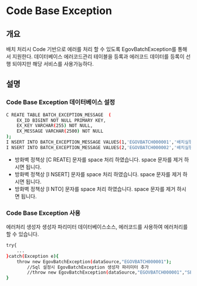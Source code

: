 # Code Base Exception

## 개요

배치 처리시 Code 기반으로 에러를 처리 할 수 있도록 EgovBatchException를 통해서 지원한다.
데이터베이스 에러코드관리 테이블을 등록과 에러코드 데이터를 등록이 선행 되야지만 해당 서비스를 사용가능하다.

## 설명

### Code Base Exception 데이터베이스 설정

```bash
C REATE TABLE BATCH_EXCEPTION_MESSAGE  (
	EX_ID BIGINT NOT NULL PRIMARY KEY,
	EX_KEY VARCHAR(255) NOT NULL,
	EX_MESSAGE VARCHAR(2500) NOT NULL
);
I NSERT INTO BATCH_EXCEPTION_MESSAGE VALUES(1,'EGOVBATCH000001','배치실행 중 업무 관련 에러가 발생 하였습니다.');
I NSERT INTO BATCH_EXCEPTION_MESSAGE VALUES(2,'EGOVBATCH000002','배치실행 중 알수 없는 오류가 발생 하였습니다.');
```

- 방화벽 정책상 [C REATE] 문자를 space 처리 하였습니다. space 문자를 제거 하시면 됩니다.
- 방화벽 정책상 [I NSERT] 문자를 space 처리 하였습니다. space 문자를 제거 하시면 됩니다.
- 방화벽 정책상 [I NTO] 문자를 space 처리 하였습니다. space 문자를 제거 하시면 됩니다.

### Code Base Exception 사용

에러처리 생성자 생성자 파리미터 데이터베이스소스, 에러코드를 사용하여 에러처리를 할 수 있습니다.

```bash
try{
	...
}catch(Exception e){
	throw new EgovBatchException(dataSource,"EGOVBATCH000001");
        //Sql 설정시 EgovBatchException 생성자 파리미터 추가
        //throw new EgovBatchException(dataSource,"EGOVBATCH000001","SELECT EX_MESSAGE FROM BATCH_EXCEPTION_MESSAGE WHERE EX_KEY = ?");
}
```

